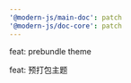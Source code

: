 ```yaml
---
'@modern-js/main-doc': patch
'@modern-js/doc-core': patch
---
```


feat: prebundle theme

feat: 预打包主题
